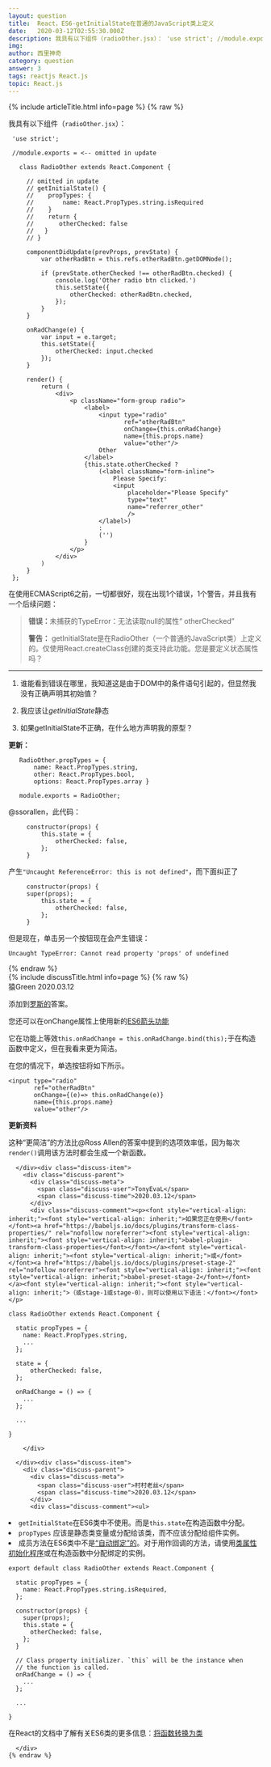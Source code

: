 ```yaml
---
layout: question
title:  React，ES6-getInitialState在普通的JavaScript类上定义
date:   2020-03-12T02:55:30.000Z
description: 我具有以下组件（radioOther.jsx）： 'use strict'; //module.exports = <-- omitted in ...
img: 
author: 西里神奇
category: question
answer: 3
tags: reactjs React.js
topic: React.js
---
```

<div class="article-root">
  <div class="article">
    {% include articleTitle.html info=page %}
    {% raw %}
    <div class="article-content"><p><font style="vertical-align: inherit;"><font style="vertical-align: inherit;">我具有以下组件（</font></font><code>radioOther.jsx</code><font style="vertical-align: inherit;"><font style="vertical-align: inherit;">）：</font></font></p>

<pre><code> 'use strict';<font></font>
<font></font>
 //module.exports = &lt;-- omitted in update<font></font>
<font></font>
   class RadioOther extends React.Component {<font></font>
<font></font>
     // omitted in update <font></font>
     // getInitialState() {<font></font>
     //    propTypes: {<font></font>
     //        name: React.PropTypes.string.isRequired<font></font>
     //    }<font></font>
     //    return {<font></font>
     //       otherChecked: false<font></font>
     //   }<font></font>
     // }<font></font>
<font></font>
     componentDidUpdate(prevProps, prevState) {<font></font>
         var otherRadBtn = this.refs.otherRadBtn.getDOMNode();<font></font>
<font></font>
         if (prevState.otherChecked !== otherRadBtn.checked) {<font></font>
             console.log('Other radio btn clicked.')<font></font>
             this.setState({<font></font>
                 otherChecked: otherRadBtn.checked,<font></font>
             });<font></font>
         }<font></font>
     }<font></font>
<font></font>
     onRadChange(e) {<font></font>
         var input = e.target;<font></font>
         this.setState({<font></font>
             otherChecked: input.checked<font></font>
         });<font></font>
     }<font></font>
<font></font>
     render() {<font></font>
         return (<font></font>
             &lt;div&gt;<font></font>
                 &lt;p className="form-group radio"&gt;<font></font>
                     &lt;label&gt;<font></font>
                         &lt;input type="radio"<font></font>
                                ref="otherRadBtn"<font></font>
                                onChange={this.onRadChange}<font></font>
                                name={this.props.name}<font></font>
                                value="other"/&gt;<font></font>
                         Other<font></font>
                     &lt;/label&gt;<font></font>
                     {this.state.otherChecked ?<font></font>
                         (&lt;label className="form-inline"&gt;<font></font>
                             Please Specify:<font></font>
                             &lt;input<font></font>
                                 placeholder="Please Specify"<font></font>
                                 type="text"<font></font>
                                 name="referrer_other"<font></font>
                                 /&gt;<font></font>
                         &lt;/label&gt;)<font></font>
                         :<font></font>
                         ('')<font></font>
                     }<font></font>
                 &lt;/p&gt;<font></font>
             &lt;/div&gt;<font></font>
         )<font></font>
     }<font></font>
 };<font></font>
</code></pre>

<p><font style="vertical-align: inherit;"><font style="vertical-align: inherit;">在使用ECMAScript6之前，一切都很好，现在出现1个错误，1个警告，并且我有一个后续问题：</font></font></p>

<blockquote>
  <p><strong><font style="vertical-align: inherit;"><font style="vertical-align: inherit;">错误：</font></font></strong><font style="vertical-align: inherit;"><font style="vertical-align: inherit;">未捕获的TypeError：无法读取null的属性“ otherChecked”</font></font></p>
  
  <p><strong><font style="vertical-align: inherit;"><font style="vertical-align: inherit;">警告：</font></font></strong><font style="vertical-align: inherit;"><font style="vertical-align: inherit;"> getInitialState是在RadioOther（一个普通的JavaScript类）上定义的。</font><font style="vertical-align: inherit;">仅使用React.createClass创建的类支持此功能。</font><font style="vertical-align: inherit;">您是要定义状态属性吗？</font></font></p>
</blockquote>

<hr>

<ol>
<li><p><font style="vertical-align: inherit;"><font style="vertical-align: inherit;">谁能看到错误在哪里，我知道这是由于DOM中的条件语句引起的，但显然我没有正确声明其初始值？</font></font></p></li>
<li><p><font style="vertical-align: inherit;"><font style="vertical-align: inherit;">我应该让</font></font><em><font style="vertical-align: inherit;"><font style="vertical-align: inherit;">getInitialState</font></font></em><font style="vertical-align: inherit;"><font style="vertical-align: inherit;">静态</font></font></p></li>
<li><p><font style="vertical-align: inherit;"><font style="vertical-align: inherit;">如果getInitialState不正确，在什么地方声明我的原型？</font></font></p></li>
</ol>

<p><strong><font style="vertical-align: inherit;"><font style="vertical-align: inherit;">更新：</font></font></strong></p>

<pre><code>   RadioOther.propTypes = {<font></font>
       name: React.PropTypes.string,<font></font>
       other: React.PropTypes.bool,<font></font>
       options: React.PropTypes.array }<font></font>
<font></font>
   module.exports = RadioOther;<font></font>
</code></pre>

<p><font style="vertical-align: inherit;"><font style="vertical-align: inherit;">@ssorallen，此代码：</font></font></p>

<pre><code>     constructor(props) {<font></font>
         this.state = {<font></font>
             otherChecked: false,<font></font>
         };<font></font>
     }<font></font>
</code></pre>

<p><font style="vertical-align: inherit;"><font style="vertical-align: inherit;">产生</font></font><code>"Uncaught ReferenceError: this is not defined"</code><font style="vertical-align: inherit;"><font style="vertical-align: inherit;">，而下面纠正了</font></font></p>

<pre><code>     constructor(props) {<font></font>
     super(props);<font></font>
         this.state = {<font></font>
             otherChecked: false,<font></font>
         };<font></font>
     }<font></font>
</code></pre>

<p><font style="vertical-align: inherit;"><font style="vertical-align: inherit;">但是现在，单击另一个按钮现在会产生错误：</font></font></p>

<p><code>Uncaught TypeError: Cannot read property 'props' of undefined</code></p></div>
    {% endraw %}
  </div>

  <div class="discuss-wrapper">
    {% include discussTitle.html info=page %}
    {% raw %}
    <div class="discuss-item">
        <div class="discuss-parent">
          <div class="discuss-meta">
            <span class="discuss-user">猿Green</span>
            <span class="discuss-time">2020.03.12</span>
          </div>
          <div class="discuss-comment"><p><font style="vertical-align: inherit;"><font style="vertical-align: inherit;">添加到</font></font><a href="https://stackoverflow.com/users/368697/ross-allen"><font style="vertical-align: inherit;"><font style="vertical-align: inherit;">罗斯的</font></font></a><font style="vertical-align: inherit;"><font style="vertical-align: inherit;">答案。</font></font></p>

<p><font style="vertical-align: inherit;"><font style="vertical-align: inherit;">您还可以</font><font style="vertical-align: inherit;">在onChange属性上</font><font style="vertical-align: inherit;">使用新的</font></font><a href="https://developer.mozilla.org/en/docs/Web/JavaScript/Reference/Functions/Arrow_functions" rel="nofollow noreferrer"><font style="vertical-align: inherit;"><font style="vertical-align: inherit;">ES6箭头功能</font></font></a><font style="vertical-align: inherit;"></font></p>

<p><font style="vertical-align: inherit;"><font style="vertical-align: inherit;">它在功能上等效</font></font><code>this.onRadChange = this.onRadChange.bind(this);</code><font style="vertical-align: inherit;"><font style="vertical-align: inherit;">于在构造</font><font style="vertical-align: inherit;">函数中定义</font><font style="vertical-align: inherit;">，但在我看来更为简洁。</font></font></p>

<p><font style="vertical-align: inherit;"><font style="vertical-align: inherit;">在您的情况下，单选按钮将如下所示。</font></font></p>

<pre><code>&lt;input type="radio"<font></font>
       ref="otherRadBtn"<font></font>
       onChange={(e)=&gt; this.onRadChange(e)}<font></font>
       name={this.props.name}<font></font>
       value="other"/&gt;<font></font>
</code></pre>

<p><strong><font style="vertical-align: inherit;"><font style="vertical-align: inherit;">更新资料</font></font></strong></p>

<p><font style="vertical-align: inherit;"><font style="vertical-align: inherit;">这种“更简洁”的方法比@Ross Allen的答案中提到的选项效率低，因为每次</font></font><code>render()</code><font style="vertical-align: inherit;"><font style="vertical-align: inherit;">调用</font><font style="vertical-align: inherit;">该</font><font style="vertical-align: inherit;">方法</font><font style="vertical-align: inherit;">时都会生成一个新函数。</font></font></p></div>
        </div>
        
      </div><div class="discuss-item">
        <div class="discuss-parent">
          <div class="discuss-meta">
            <span class="discuss-user">TonyEvaL</span>
            <span class="discuss-time">2020.03.12</span>
          </div>
          <div class="discuss-comment"><p><font style="vertical-align: inherit;"><font style="vertical-align: inherit;">如果您正在使用</font></font><a href="https://babeljs.io/docs/plugins/transform-class-properties/" rel="nofollow noreferrer"><font style="vertical-align: inherit;"><font style="vertical-align: inherit;">babel-plugin-transform-class-properties</font></font></a><font style="vertical-align: inherit;"><font style="vertical-align: inherit;">或</font></font><a href="https://babeljs.io/docs/plugins/preset-stage-2" rel="nofollow noreferrer"><font style="vertical-align: inherit;"><font style="vertical-align: inherit;">babel-preset-stage-2</font></font></a><font style="vertical-align: inherit;"><font style="vertical-align: inherit;">（或stage-1或stage-0），则可以使用以下语法：</font></font></p>

<pre><code>class RadioOther extends React.Component {<font></font>
<font></font>
  static propTypes = {<font></font>
    name: React.PropTypes.string,<font></font>
    ...<font></font>
  };<font></font>
<font></font>
  state = {<font></font>
      otherChecked: false,<font></font>
  };<font></font>
<font></font>
  onRadChange = () =&gt; {<font></font>
    ...<font></font>
  };<font></font>
<font></font>
  ...<font></font>
<font></font>
}<font></font>
</code></pre></div>
        </div>
        
      </div><div class="discuss-item">
        <div class="discuss-parent">
          <div class="discuss-meta">
            <span class="discuss-user">村村老丝</span>
            <span class="discuss-time">2020.03.12</span>
          </div>
          <div class="discuss-comment"><ul>
<li><code>getInitialState</code><font style="vertical-align: inherit;"><font style="vertical-align: inherit;">在ES6类中不使用。</font><font style="vertical-align: inherit;">而是</font></font><code>this.state</code><font style="vertical-align: inherit;"><font style="vertical-align: inherit;">在构造函数中</font><font style="vertical-align: inherit;">分配</font><font style="vertical-align: inherit;">。</font></font></li>
<li><code>propTypes</code><font style="vertical-align: inherit;"><font style="vertical-align: inherit;"> 应该是静态类变量或分配给该类，而不应该分配给组件实例。</font></font></li>
<li><font style="vertical-align: inherit;"><font style="vertical-align: inherit;">成员方法</font><font style="vertical-align: inherit;">在ES6类</font><font style="vertical-align: inherit;">中不是</font></font><a href="https://reactjs.org/docs/react-without-es6.html#autobinding" rel="noreferrer"><font style="vertical-align: inherit;"><font style="vertical-align: inherit;">“自动绑定”的</font></font></a><font style="vertical-align: inherit;"><font style="vertical-align: inherit;">。</font><font style="vertical-align: inherit;">对于用作回调的方法，请使用</font></font><a href="https://babeljs.io/docs/plugins/transform-class-properties/" rel="noreferrer"><font style="vertical-align: inherit;"><font style="vertical-align: inherit;">类属性初始化程序</font></font></a><font style="vertical-align: inherit;"><font style="vertical-align: inherit;">或在构造函数中分配绑定的实例。</font></font></li>
</ul>

<pre class="lang-js prettyprint-override"><code>export default class RadioOther extends React.Component {<font></font>
<font></font>
  static propTypes = {<font></font>
    name: React.PropTypes.string.isRequired,<font></font>
  };<font></font>
<font></font>
  constructor(props) {<font></font>
    super(props);<font></font>
    this.state = {<font></font>
      otherChecked: false,<font></font>
    };<font></font>
  }<font></font>
<font></font>
  // Class property initializer. `this` will be the instance when<font></font>
  // the function is called.<font></font>
  onRadChange = () =&gt; {<font></font>
    ...<font></font>
  };<font></font>
<font></font>
  ...<font></font>
<font></font>
}<font></font>
</code></pre>

<p><font style="vertical-align: inherit;"><font style="vertical-align: inherit;">在React的文档中了解有关ES6类的更多信息：</font></font><a href="https://reactjs.org/docs/state-and-lifecycle.html#converting-a-function-to-a-class" rel="noreferrer"><font style="vertical-align: inherit;"><font style="vertical-align: inherit;">将函数转换为类</font></font></a></p></div>
        </div>
        
      </div>
    {% endraw %}
  </div>
<div>
